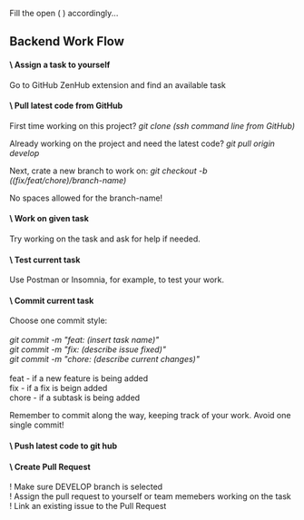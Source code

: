 Fill the open ( ) accordingly...<br>

## Backend Work Flow

#### \\ Assign a task to yourself
Go to GitHub ZenHub extension and find an available task<br>

#### \\ Pull latest code from GitHub
First time working on this project?
_git clone (ssh command line from GitHub)_<br>

Already working on the project and need the latest code?
_git pull origin develop_<br>

Next, crate a new branch to work on:
_git checkout -b ((fix/feat/chore)/branch-name)_<br>

No spaces allowed for the branch-name!<br>

#### \\ Work on given task
Try working on the task and ask for help if needed.<br>

#### \\ Test current task
Use Postman or Insomnia, for example, to test your work.<br>

#### \\ Commit current task
Choose one commit style: <br><br>
_git commit -m "feat: (insert task name)"_ <br>
_git commit -m "fix: (describe issue fixed)"_ <br>
_git commit -m "chore: (describe current changes)"_ <br><br>
feat - if a new feature is being added <br>
fix - if a fix is beign added <br>
chore - if a subtask is being added<br>

Remember to commit along the way, keeping track of your work. Avoid one single commit!<br>

#### \\ Push latest code to git hub

#### \\ Create Pull Request
! Make sure DEVELOP branch is selected <br>
! Assign the pull request to yourself or team memebers working on the task <br>
! Link an existing issue to the Pull Request
